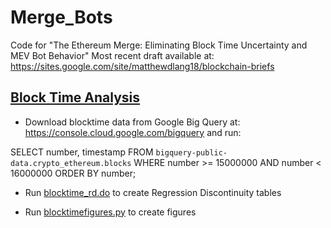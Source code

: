 # Merge_Bots
Code for "The Ethereum Merge: Eliminating Block Time Uncertainty and MEV Bot Behavior"
Most recent draft available at: https://sites.google.com/site/matthewdlang18/blockchain-briefs

## [Block Time Analysis](https://github.com/matthewdlang18/Merge_Bots/tree/main/block_time_analysis)
* Download blocktime data from Google Big Query at: https://console.cloud.google.com/bigquery and run:

SELECT number, timestamp
FROM `bigquery-public-data.crypto_ethereum.blocks`
WHERE number >= 15000000 AND number < 16000000
ORDER BY number;

* Run [blocktime_rd.do](https://github.com/matthewdlang18/Merge_Bots/blob/main/block_time_analysis/blocktime_rd.do) to create Regression Discontinuity tables

* Run [blocktimefigures.py](https://github.com/matthewdlang18/Merge_Bots/blob/main/block_time_analysis/blocktimefigures.py) to create figures



